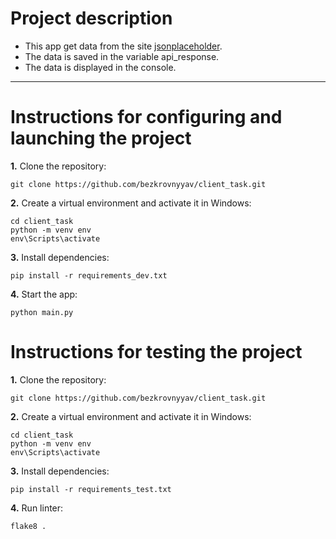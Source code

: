 # Project description

- This app get data from the site [jsonplaceholder](https://jsonplaceholder.typicode.com/).
- The data is saved in the variable api_response.
- The data is displayed in the console.
---
# Instructions for configuring and launching the project

**1.** Clone the repository:

    git clone https://github.com/bezkrovnyyav/client_task.git
   
**2.** Create a virtual environment and activate it in Windows:

    cd client_task
    python -m venv env
    env\Scripts\activate

**3.** Install dependencies:

    pip install -r requirements_dev.txt

**4.** Start the app:

    python main.py

# Instructions for testing the project

**1.** Clone the repository:

    git clone https://github.com/bezkrovnyyav/client_task.git
   
**2.** Create a virtual environment and activate it in Windows:

    cd client_task
    python -m venv env
    env\Scripts\activate

**3.** Install dependencies:

    pip install -r requirements_test.txt

**4.** Run linter:

    flake8 .
